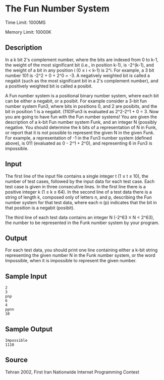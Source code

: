 # The Fun Number System

Time Limit: 1000MS

Memory Limit: 10000K


## Description

In a k bit 2's complement number, where the bits are indexed from 0 to k-1, the weight of the most significant bit (i.e., in position k-1), is -2^(k-1), and the weight of a bit in any position i (0 ≤ i < k-1) is 2^i. For example, a 3 bit number 101 is -2^2 + 0 + 2^0 = -3. A negatively weighted bit is called a negabit (such as the most significant bit in a 2's complement number), and a positively weighted bit is called a posibit.

A Fun number system is a positional binary number system, where each bit can be either a negabit, or a posibit. For example consider a 3-bit fun number system Fun3, where bits in positions 0, and 2 are posibits, and the bit in position 1 is a negabit. (110)Fun3 is evaluated as 2^2-2^1 + 0 = 3. Now you are going to have fun with the Fun number systems! You are given the description of a k-bit Fun number system Funk, and an integer N (possibly negative. You should determine the k bits of a representation of N in Funk, or report that it is not possible to represent the given N in the given Funk. For example, a representation of -1 in the Fun3 number system (defined above), is 011 (evaluated as 0 - 2^1 + 2^0), and representing 6 in Fun3 is impossible.


## Input

The first line of the input file contains a single integer t (1 ≤ t ≤ 10), the number of test cases, followed by the input data for each test case. Each test case is given in three consecutive lines. In the first line there is a positive integer k (1 ≤ k ≤ 64). In the second line of a test data there is a string of length k, composed only of letters n, and p, describing the Fun number system for that test data, where each n (p) indicates that the bit in that position is a negabit (posibit).

The third line of each test data contains an integer N (-2^63 ≤ N < 2^63), the number to be represented in the Funk number system by your program.


## Output

For each test data, you should print one line containing either a k-bit string representing the given number N in the Funk number system, or the word Impossible, when it is impossible to represent the given number.


## Sample Input

```
2
3
pnp
6
4
ppnn
10
```


## Sample Output

```
Impossible
1110
```


## Source

Tehran 2002, First Iran Nationwide Internet Programming Contest
